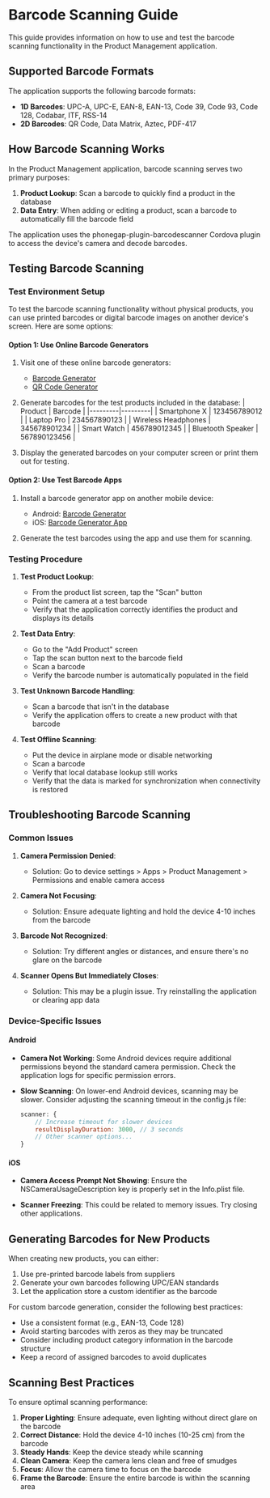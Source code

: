 # Barcode Scanning Guide

This guide provides information on how to use and test the barcode scanning functionality in the Product Management application.

## Supported Barcode Formats

The application supports the following barcode formats:

- **1D Barcodes**: UPC-A, UPC-E, EAN-8, EAN-13, Code 39, Code 93, Code 128, Codabar, ITF, RSS-14
- **2D Barcodes**: QR Code, Data Matrix, Aztec, PDF-417

## How Barcode Scanning Works

In the Product Management application, barcode scanning serves two primary purposes:

1. **Product Lookup**: Scan a barcode to quickly find a product in the database
2. **Data Entry**: When adding or editing a product, scan a barcode to automatically fill the barcode field

The application uses the phonegap-plugin-barcodescanner Cordova plugin to access the device's camera and decode barcodes.

## Testing Barcode Scanning

### Test Environment Setup

To test the barcode scanning functionality without physical products, you can use printed barcodes or digital barcode images on another device's screen. Here are some options:

#### Option 1: Use Online Barcode Generators

1. Visit one of these online barcode generators:
   - [Barcode Generator](https://www.barcodesinc.com/generator/index.php)
   - [QR Code Generator](https://www.qr-code-generator.com/)

2. Generate barcodes for the test products included in the database:
   | Product | Barcode |
   |---------|---------|
   | Smartphone X | 123456789012 |
   | Laptop Pro | 234567890123 |
   | Wireless Headphones | 345678901234 |
   | Smart Watch | 456789012345 |
   | Bluetooth Speaker | 567890123456 |

3. Display the generated barcodes on your computer screen or print them out for testing.

#### Option 2: Use Test Barcode Apps

1. Install a barcode generator app on another mobile device:
   - Android: [Barcode Generator](https://play.google.com/store/apps/details?id=com.blogspot.aeioulabs.barcode)
   - iOS: [Barcode Generator App](https://apps.apple.com/us/app/barcode-generator-app/id1455619883)

2. Generate the test barcodes using the app and use them for scanning.

### Testing Procedure

1. **Test Product Lookup**:
   - From the product list screen, tap the "Scan" button
   - Point the camera at a test barcode
   - Verify that the application correctly identifies the product and displays its details

2. **Test Data Entry**:
   - Go to the "Add Product" screen
   - Tap the scan button next to the barcode field
   - Scan a barcode
   - Verify the barcode number is automatically populated in the field

3. **Test Unknown Barcode Handling**:
   - Scan a barcode that isn't in the database
   - Verify the application offers to create a new product with that barcode

4. **Test Offline Scanning**:
   - Put the device in airplane mode or disable networking
   - Scan a barcode
   - Verify that local database lookup still works
   - Verify that the data is marked for synchronization when connectivity is restored

## Troubleshooting Barcode Scanning

### Common Issues

1. **Camera Permission Denied**:
   - Solution: Go to device settings > Apps > Product Management > Permissions and enable camera access

2. **Camera Not Focusing**:
   - Solution: Ensure adequate lighting and hold the device 4-10 inches from the barcode

3. **Barcode Not Recognized**:
   - Solution: Try different angles or distances, and ensure there's no glare on the barcode

4. **Scanner Opens But Immediately Closes**:
   - Solution: This may be a plugin issue. Try reinstalling the application or clearing app data

### Device-Specific Issues

#### Android

- **Camera Not Working**: Some Android devices require additional permissions beyond the standard camera permission. Check the application logs for specific permission errors.

- **Slow Scanning**: On lower-end Android devices, scanning may be slower. Consider adjusting the scanning timeout in the config.js file:
  ```javascript
  scanner: {
      // Increase timeout for slower devices
      resultDisplayDuration: 3000, // 3 seconds
      // Other scanner options...
  }
  ```

#### iOS

- **Camera Access Prompt Not Showing**: Ensure the NSCameraUsageDescription key is properly set in the Info.plist file.

- **Scanner Freezing**: This could be related to memory issues. Try closing other applications.

## Generating Barcodes for New Products

When creating new products, you can either:

1. Use pre-printed barcode labels from suppliers
2. Generate your own barcodes following UPC/EAN standards
3. Let the application store a custom identifier as the barcode

For custom barcode generation, consider the following best practices:

- Use a consistent format (e.g., EAN-13, Code 128)
- Avoid starting barcodes with zeros as they may be truncated
- Consider including product category information in the barcode structure
- Keep a record of assigned barcodes to avoid duplicates

## Scanning Best Practices

To ensure optimal scanning performance:

1. **Proper Lighting**: Ensure adequate, even lighting without direct glare on the barcode
2. **Correct Distance**: Hold the device 4-10 inches (10-25 cm) from the barcode
3. **Steady Hands**: Keep the device steady while scanning
4. **Clean Camera**: Keep the camera lens clean and free of smudges
5. **Focus**: Allow the camera time to focus on the barcode
6. **Frame the Barcode**: Ensure the entire barcode is within the scanning area 
